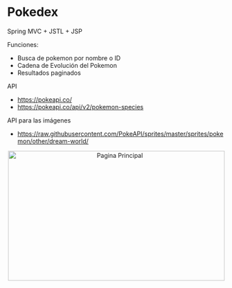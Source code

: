 # Pokedex
Spring MVC + JSTL + JSP

Funciones: 
- Busca de pokemon por nombre o ID
- Cadena de Evolución del Pokemon
- Resultados paginados

API
- https://pokeapi.co/
- https://pokeapi.co/api/v2/pokemon-species


API para las imágenes
- https://raw.githubusercontent.com/PokeAPI/sprites/master/sprites/pokemon/other/dream-world/


<p align="center"><img src="https://ibb.co/XVkDpJ2" alt="Pagina Principal" height="300" width="500"></p>

